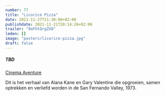 ```yaml
---
number: 77
title: "Licorice Pizza"
date: 2021-11-27T21:30:00+02:00
publishdate: 2021-11-21T20:14:26+02:00
trailer: "9aFhtQrgZX8"
leden: []
image: "posters/licorice-pizza.jpg"
draft: false
---
```


##### TBD

[Cinema Aventure](https://cinema-aventure.be/catalogue/movie/?F88EEFA2-D7E0-6D09-312B-3011148127FD)

 Dit is het verhaal van Alana Kane en Gary Valentine die opgroeien, 
 samen optrekken en verliefd worden in de San Fernando Valley, 1973. 
 <!--more-->
